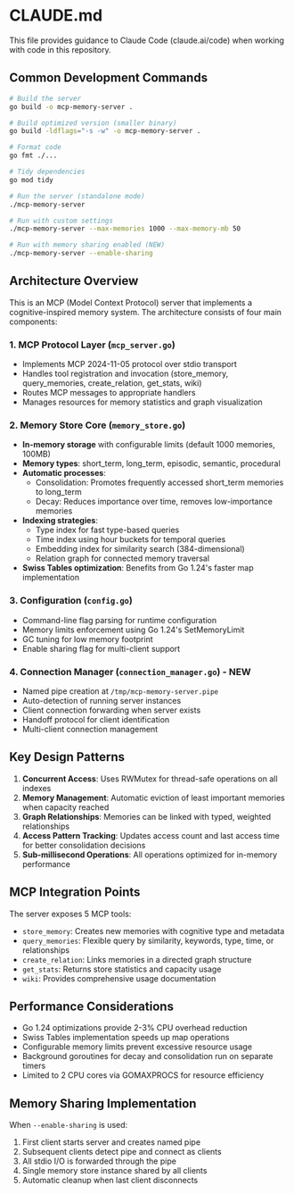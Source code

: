 # CLAUDE.md

This file provides guidance to Claude Code (claude.ai/code) when working with code in this repository.

## Common Development Commands

```bash
# Build the server
go build -o mcp-memory-server .

# Build optimized version (smaller binary)
go build -ldflags="-s -w" -o mcp-memory-server .

# Format code
go fmt ./...

# Tidy dependencies
go mod tidy

# Run the server (standalone mode)
./mcp-memory-server

# Run with custom settings
./mcp-memory-server --max-memories 1000 --max-memory-mb 50

# Run with memory sharing enabled (NEW)
./mcp-memory-server --enable-sharing
```

## Architecture Overview

This is an MCP (Model Context Protocol) server that implements a cognitive-inspired memory system. The architecture consists of four main components:

### 1. MCP Protocol Layer (`mcp_server.go`)
- Implements MCP 2024-11-05 protocol over stdio transport
- Handles tool registration and invocation (store_memory, query_memories, create_relation, get_stats, wiki)
- Routes MCP messages to appropriate handlers
- Manages resources for memory statistics and graph visualization

### 2. Memory Store Core (`memory_store.go`)
- **In-memory storage** with configurable limits (default 1000 memories, 100MB)
- **Memory types**: short_term, long_term, episodic, semantic, procedural
- **Automatic processes**:
  - Consolidation: Promotes frequently accessed short_term memories to long_term
  - Decay: Reduces importance over time, removes low-importance memories
- **Indexing strategies**:
  - Type index for fast type-based queries
  - Time index using hour buckets for temporal queries
  - Embedding index for similarity search (384-dimensional)
  - Relation graph for connected memory traversal
- **Swiss Tables optimization**: Benefits from Go 1.24's faster map implementation

### 3. Configuration (`config.go`)
- Command-line flag parsing for runtime configuration
- Memory limits enforcement using Go 1.24's SetMemoryLimit
- GC tuning for low memory footprint
- Enable sharing flag for multi-client support

### 4. Connection Manager (`connection_manager.go`) - NEW
- Named pipe creation at `/tmp/mcp-memory-server.pipe`
- Auto-detection of running server instances
- Client connection forwarding when server exists
- Handoff protocol for client identification
- Multi-client connection management

## Key Design Patterns

1. **Concurrent Access**: Uses RWMutex for thread-safe operations on all indexes
2. **Memory Management**: Automatic eviction of least important memories when capacity reached
3. **Graph Relationships**: Memories can be linked with typed, weighted relationships
4. **Access Pattern Tracking**: Updates access count and last access time for better consolidation decisions
5. **Sub-millisecond Operations**: All operations optimized for in-memory performance

## MCP Integration Points

The server exposes 5 MCP tools:
- `store_memory`: Creates new memories with cognitive type and metadata
- `query_memories`: Flexible query by similarity, keywords, type, time, or relationships
- `create_relation`: Links memories in a directed graph structure
- `get_stats`: Returns store statistics and capacity usage
- `wiki`: Provides comprehensive usage documentation

## Performance Considerations

- Go 1.24 optimizations provide 2-3% CPU overhead reduction
- Swiss Tables implementation speeds up map operations
- Configurable memory limits prevent excessive resource usage
- Background goroutines for decay and consolidation run on separate timers
- Limited to 2 CPU cores via GOMAXPROCS for resource efficiency

## Memory Sharing Implementation

When `--enable-sharing` is used:
1. First client starts server and creates named pipe
2. Subsequent clients detect pipe and connect as clients
3. All stdio I/O is forwarded through the pipe
4. Single memory store instance shared by all clients
5. Automatic cleanup when last client disconnects